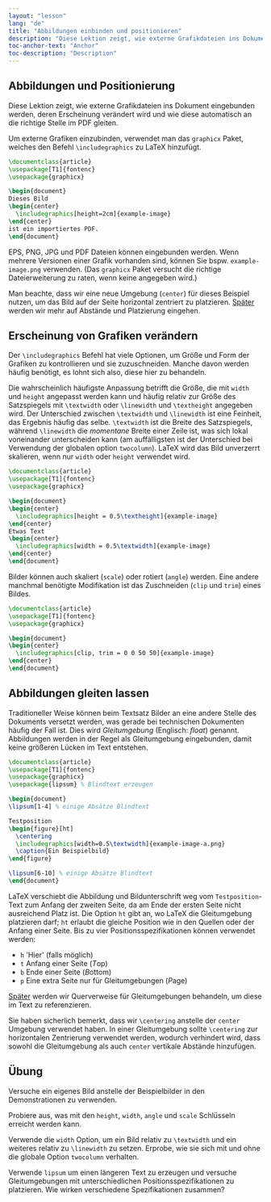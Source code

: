 ```yaml
---
layout: "lesson"
lang: "de"
title: "Abbildungen einbinden und positionieren"
description: "Diese Lektion zeigt, wie externe Grafikdateien ins Dokument eingebunden werden, deren Erscheinung verändert wird und wie diese automatisch an die richtige Stelle im PDF gleiten."
toc-anchor-text: "Anchor"
toc-description: "Description"
---
```


## Abbildungen und Positionierung

<span
  class="summary">Diese Lektion zeigt, wie externe Grafikdateien ins Dokument eingebunden werden, deren Erscheinung verändert wird und wie diese automatisch an die richtige Stelle im PDF gleiten.</span>

Um externe Grafiken einzubinden, verwendet man das `graphicx` Paket, welches den
Befehl `\includegraphics` zu LaTeX hinzufügt.

```latex
\documentclass{article}
\usepackage[T1]{fontenc}
\usepackage{graphicx}

\begin{document}
Dieses Bild
\begin{center}
  \includegraphics[height=2cm]{example-image}
\end{center}
ist ein importiertes PDF.
\end{document}
```

EPS, PNG, JPG und PDF Dateien können eingebunden werden. Wenn mehrere Versionen
einer Grafik vorhanden sind, können Sie bspw. `example-image.png` verwenden.
(Das `graphicx` Paket versucht die richtige Dateierweiterung zu raten, wenn
keine angegeben wird.)

Man beachte, dass wir eine neue Umgebung (`center`) für dieses Beispiel nutzen,
um das Bild auf der Seite horizontal zentriert zu platzieren.
[Später](lesson-11) werden wir mehr auf Abstände und Platzierung eingehen.

## Erscheinung von Grafiken verändern

Der `\includegraphics` Befehl hat viele Optionen, um Größe und Form der Grafiken
zu kontrollieren und sie zuzuschneiden. Manche davon werden häufig benötigt, es
lohnt sich also, diese hier zu behandeln.

Die wahrscheinlich häufigste Anpassung betrifft die Größe, die mit `width` und
`height` angepasst werden kann und häufig relativ zur Größe des Satzspiegels mit
`\textwidth` oder `\linewidth` und `\textheight` angegeben wird. Der Unterschied
zwischen `\textwidth` und `\linewidth` ist eine Feinheit, das Ergebnis häufig
das selbe. `\textwidth` ist die Breite des Satzspiegels, während `\linewidth`
die _momentane_ Breite einer Zeile ist, was sich lokal voneinander unterscheiden
kann (am auffälligsten ist der Unterschied bei Verwendung der globalen option
`twocolumn`). LaTeX wird das Bild unverzerrt skalieren, wenn nur `width` oder
`height` verwendet wird.

```latex
\documentclass{article}
\usepackage[T1]{fontenc}
\usepackage{graphicx}

\begin{document}
\begin{center}
  \includegraphics[height = 0.5\textheight]{example-image}
\end{center}
Etwas Text
\begin{center}
  \includegraphics[width = 0.5\textwidth]{example-image}
\end{center}
\end{document}
```

Bilder können auch skaliert (`scale`) oder rotiert (`angle`) werden. Eine andere
manchmal benötigte Modifikation ist das Zuschneiden (`clip` und `trim`) eines
Bildes.

```latex
\documentclass{article}
\usepackage[T1]{fontenc}
\usepackage{graphicx}

\begin{document}
\begin{center}
  \includegraphics[clip, trim = 0 0 50 50]{example-image}
\end{center}
\end{document}
```

## Abbildungen gleiten lassen

Traditioneller Weise können beim Textsatz Bilder an eine andere Stelle des
Dokuments versetzt werden, was gerade bei technischen Dokumenten häufig der Fall
ist. Dies wird *Gleitumgebung* (Englisch: *float*) genannt. Abbildungen werden
in der Regel als Gleitumgebung eingebunden, damit keine größeren Lücken im Text
entstehen.

```latex
\documentclass{article}
\usepackage[T1]{fontenc}
\usepackage{graphicx}
\usepackage{lipsum} % Blindtext erzeugen

\begin{document}
\lipsum[1-4] % einige Absätze Blindtext

Testposition
\begin{figure}[ht]
  \centering
  \includegraphics[width=0.5\textwidth]{example-image-a.png}
  \caption{Ein Beispielbild}
\end{figure}

\lipsum[6-10] % einige Absätze Blindtext
\end{document}
```

LaTeX verschiebt die Abbildung und Bildunterschrift weg vom `Testposition`-Text
zum Anfang der zweiten Seite, da am Ende der ersten Seite nicht ausreichend
Platz ist. Die Option `ht` gibt an, wo LaTeX die Gleitumgebung platzieren darf;
`ht` erlaubt die gleiche Position wie in den Quellen oder der Anfang einer
Seite. Bis zu vier Positionsspezifikationen können verwendet werden:

- `h` 'Hier' (falls möglich)
- `t` Anfang einer Seite (*T*op)
- `b` Ende einer Seite (*B*ottom)
- `p` Eine extra Seite nur für Gleitumgebungen (*P*age)

[Später](lesson-09) werden wir Querverweise für Gleitumgebungen behandeln, um
diese im Text zu referenzieren.

Sie haben sicherlich bemerkt, dass wir `\centering` anstelle der `center`
Umgebung verwendet haben. In einer Gleitumgebung sollte `\centering` zur
horizontalen Zentrierung verwendet werden, wodurch verhindert wird, dass sowohl
die Gleitumgebung als auch `center` vertikale Abstände hinzufügen.

## Übung

Versuche ein eigenes Bild anstelle der Beispielbilder in den Demonstrationen zu
verwenden.

Probiere aus, was mit den `height`, `width`, `angle` und `scale` Schlüsseln
erreicht werden kann.

Verwende die `width` Option, um ein Bild relativ zu `\textwidth` und ein
weiteres relativ zu `\linewidth` zu setzen. Erprobe, wie sie sich mit und ohne
die globale Option `twocolumn` verhalten.

Verwende `lipsum` um einen längeren Text zu erzeugen und versuche
Gleitumgebungen mit unterschiedlichen Positionsspezifikationen zu platzieren.
Wie wirken verschiedene Spezifikationen zusammen?

